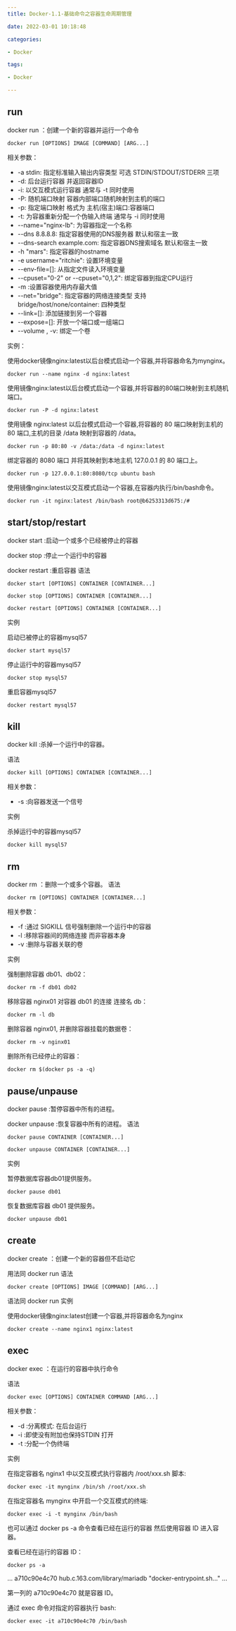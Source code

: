 ```yaml
---
title: Docker-1.1-基础命令之容器生命周期管理

date: 2022-03-01 10:18:48

categories:

- Docker

tags:

- Docker

---
```


## run

docker run ：创建一个新的容器并运行一个命令

```shell
docker run [OPTIONS] IMAGE [COMMAND] [ARG...]
```

相关参数：

- -a stdin: 指定标准输入输出内容类型 可选 STDIN/STDOUT/STDERR 三项
- -d: 后台运行容器 并返回容器ID
- -i: 以交互模式运行容器 通常与 -t 同时使用
- -P: 随机端口映射 容器内部端口随机映射到主机的端口
- -p: 指定端口映射 格式为 主机(宿主)端口:容器端口
- -t: 为容器重新分配一个伪输入终端 通常与 -i 同时使用
- --name="nginx-lb": 为容器指定一个名称
- --dns 8.8.8.8: 指定容器使用的DNS服务器 默认和宿主一致
- --dns-search example.com: 指定容器DNS搜索域名 默认和宿主一致
- -h "mars": 指定容器的hostname
- -e username="ritchie": 设置环境变量
- --env-file=[]: 从指定文件读入环境变量
- --cpuset="0-2" or --cpuset="0,1,2": 绑定容器到指定CPU运行
- -m :设置容器使用内存最大值
- --net="bridge": 指定容器的网络连接类型 支持 bridge/host/none/container: 四种类型
- --link=[]: 添加链接到另一个容器
- --expose=[]: 开放一个端口或一组端口
- --volume , -v: 绑定一个卷

实例：

使用docker镜像nginx:latest以后台模式启动一个容器,并将容器命名为mynginx。

```shell
docker run --name nginx -d nginx:latest
```

使用镜像nginx:latest以后台模式启动一个容器,并将容器的80端口映射到主机随机端口。

```shell
docker run -P -d nginx:latest
```

使用镜像 nginx:latest 以后台模式启动一个容器,将容器的 80 端口映射到主机的 80 端口,主机的目录 /data 映射到容器的 /data。

```shell
docker run -p 80:80 -v /data:/data -d nginx:latest
```

绑定容器的 8080 端口 并将其映射到本地主机 127.0.0.1 的 80 端口上。

```shell
docker run -p 127.0.0.1:80:8080/tcp ubuntu bash
```

使用镜像nginx:latest以交互模式启动一个容器,在容器内执行/bin/bash命令。

```shell
docker run -it nginx:latest /bin/bash root@b6253313d675:/#
```

## start/stop/restart

docker start :启动一个或多个已经被停止的容器

docker stop :停止一个运行中的容器

docker restart :重启容器 语法

```shell
docker start [OPTIONS] CONTAINER [CONTAINER...]
```

```shell
docker stop [OPTIONS] CONTAINER [CONTAINER...]
```

```shell
docker restart [OPTIONS] CONTAINER [CONTAINER...]
```

实例

启动已被停止的容器mysql57

```shell
docker start mysql57
```

停止运行中的容器mysql57

```shell
docker stop mysql57
```

重启容器mysql57

```shell
docker restart mysql57
```

## kill

docker kill :杀掉一个运行中的容器。

语法

```shell
docker kill [OPTIONS] CONTAINER [CONTAINER...]
```

相关参数：

- -s :向容器发送一个信号

实例

杀掉运行中的容器mysql57

```shell
docker kill mysql57
```

## rm

docker rm ：删除一个或多个容器。 语法

```shell
docker rm [OPTIONS] CONTAINER [CONTAINER...]
```

相关参数：

- -f :通过 SIGKILL 信号强制删除一个运行中的容器
- -l :移除容器间的网络连接 而非容器本身
- -v :删除与容器关联的卷

实例

强制删除容器 db01、db02：

```shell
docker rm -f db01 db02
```

移除容器 nginx01 对容器 db01 的连接 连接名 db：

```shell
docker rm -l db
```

删除容器 nginx01, 并删除容器挂载的数据卷：

```shell
docker rm -v nginx01
```

删除所有已经停止的容器：

```shell
docker rm $(docker ps -a -q)
```

## pause/unpause

docker pause :暂停容器中所有的进程。

docker unpause :恢复容器中所有的进程。 语法

```shell
docker pause CONTAINER [CONTAINER...]
```

```shell
docker unpause CONTAINER [CONTAINER...]
```

实例

暂停数据库容器db01提供服务。

```shell
docker pause db01
```

恢复数据库容器 db01 提供服务。

```shell
docker unpause db01
```

## create

docker create ：创建一个新的容器但不启动它

用法同 docker run 语法

```shell
docker create [OPTIONS] IMAGE [COMMAND] [ARG...]
```

语法同 docker run 实例

使用docker镜像nginx:latest创建一个容器,并将容器命名为nginx

```shell
docker create --name nginx1 nginx:latest
```

## exec

docker exec ：在运行的容器中执行命令

语法

```shell
docker exec [OPTIONS] CONTAINER COMMAND [ARG...]
```

相关参数：

- -d :分离模式: 在后台运行
- -i :即使没有附加也保持STDIN 打开
- -t :分配一个伪终端

实例

在指定容器名 nginx1 中以交互模式执行容器内 /root/xxx.sh 脚本:

```shell
docker exec -it mynginx /bin/sh /root/xxx.sh
```

在指定容器名 mynginx 中开启一个交互模式的终端:

```shell
docker exec -i -t mynginx /bin/bash 
```

也可以通过 docker ps -a 命令查看已经在运行的容器 然后使用容器 ID 进入容器。

查看已经在运行的容器 ID：

```shell
docker ps -a
```

... a710c90e4c70 hub.c.163.com/library/mariadb             "docker-entrypoint.sh…"  ...

第一列的 a710c90e4c70 就是容器 ID。

通过 exec 命令对指定的容器执行 bash:

```shell
docker exec -it a710c90e4c70 /bin/bash
```

